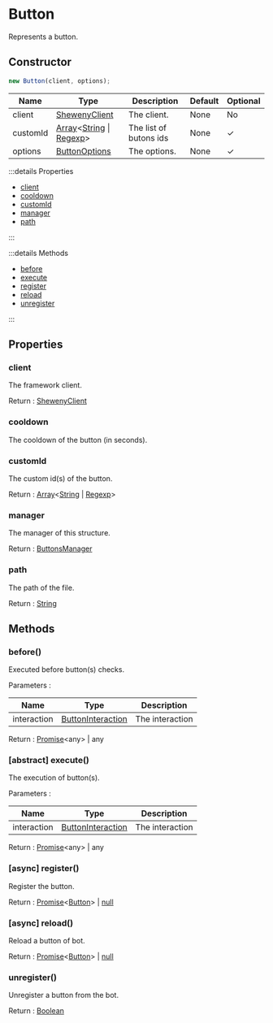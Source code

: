 # Button

Represents a button.

## Constructor

```js
new Button(client, options);
```

| Name     | Type                                                                                                                                                                                                                                                                                   | Description            | Default | Optional |
| -------- | -------------------------------------------------------------------------------------------------------------------------------------------------------------------------------------------------------------------------------------------------------------------------------------- | ---------------------- | ------- | -------- |
| client   | [ShewenyClient](./ShewenyClient.md)                                                                                                                                                                                                                                                    | The client.            | None    | No       |
| customId | [Array](https://developer.mozilla.org/docs/Web/JavaScript/Reference/Global_Objects/Array)\<[String](https://developer.mozilla.org/docs/Web/JavaScript/Reference/Global_Objects/String) \| [Regexp](https://developer.mozilla.org/docs/Web/JavaScript/Reference/Global_Objects/Regexp)> | The list of butons ids | None    | ✓        |
| options  | [ButtonOptions](../typedef/SelectMenuOptions.md)                                                                                                                                                                                                                                       | The options.           | None    | ✓        |

:::details Properties

- [client](#client)
- [cooldown](#cooldown)
- [customId](#customid)
- [manager](#manager)
- [path](#path)

:::

:::details Methods

- [before](#before)
- [execute](#abstract-execute)
- [register](#async-register)
- [reload](#async-reload)
- [unregister](#unregister)

:::

## Properties

### client

The framework client.

Return : [ShewenyClient](../client/ShewenyClient.md)

### cooldown

The cooldown of the button (in seconds).

### customId

The custom id(s) of the button.

Return : [Array](https://developer.mozilla.org/docs/Web/JavaScript/Reference/Global_Objects/Array)\<[String](https://developer.mozilla.org/docs/Web/JavaScript/Reference/Global_Objects/String) | [Regexp](https://developer.mozilla.org/docs/Web/JavaScript/Reference/Global_Objects/Regexp)>

### manager

The manager of this structure.

Return : [ButtonsManager](../managers/ButtonsManager.md)

### path

The path of the file.

Return : [String](https://developer.mozilla.org/en-US/docs/Web/JavaScript/Reference/Global_Objects/String)

## Methods

### before()

Executed before button(s) checks.

Parameters :

| Name        | Type                                                                                   | Description     |
| ----------- | -------------------------------------------------------------------------------------- | --------------- |
| interaction | [ButtonInteraction](https://discord.js.org/#/docs/main/stable/class/ButtonInteraction) | The interaction |

Return : [Promise](https://developer.mozilla.org/docs/Web/JavaScript/Reference/Global_Objects/Promise)\<any> | any

### [abstract] execute()

The execution of button(s).

Parameters :

| Name        | Type                                                                                   | Description     |
| ----------- | -------------------------------------------------------------------------------------- | --------------- |
| interaction | [ButtonInteraction](https://discord.js.org/#/docs/main/stable/class/ButtonInteraction) | The interaction |

Return : [Promise](https://developer.mozilla.org/docs/Web/JavaScript/Reference/Global_Objects/Promise)\<any> | any

### [async] register()

Register the button.

Return : [Promise](https://developer.mozilla.org/docs/Web/JavaScript/Reference/Global_Objects/Promise)\<[Button](./Button.md)> | [null](https://developer.mozilla.org/docs/Web/JavaScript/Reference/Global_Objects/Null)

### [async] reload()

Reload a button of bot.

Return : [Promise](https://developer.mozilla.org/docs/Web/JavaScript/Reference/Global_Objects/Promise)\<[Button](./Button.md)> | [null](https://developer.mozilla.org/docs/Web/JavaScript/Reference/Global_Objects/Null)

### unregister()

Unregister a button from the bot.

Return : [Boolean](https://developer.mozilla.org/docs/Web/JavaScript/Reference/Global_Objects/Boolean)
